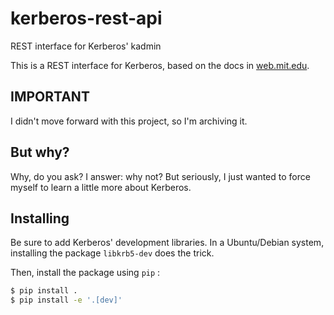 # kerberos-rest-api
REST interface for Kerberos' kadmin

This is a REST interface for Kerberos, based on the docs in [web.mit.edu](https://web.mit.edu/kerberos/krb5-1.12/doc/admin/admin_commands/kadmin_local.html).

## IMPORTANT

I didn't move forward with this project, so I'm archiving it.

## But why?

Why, do you ask? I answer: why not? But seriously, I just wanted to force myself to learn a little more about Kerberos.

## Installing

Be sure to add Kerberos' development libraries. In a Ubuntu/Debian system, 
installing the package `libkrb5-dev` does the trick.

Then, install the package using `pip` :

``` sh
$ pip install .
$ pip install -e '.[dev]'
```

